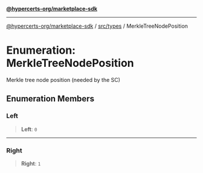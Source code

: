 [**@hypercerts-org/marketplace-sdk**](../../../README.md)

***

[@hypercerts-org/marketplace-sdk](../../../README.md) / [src/types](../README.md) / MerkleTreeNodePosition

# Enumeration: MerkleTreeNodePosition

Merkle tree node position (needed by the SC)

## Enumeration Members

### Left

> **Left**: `0`

***

### Right

> **Right**: `1`
